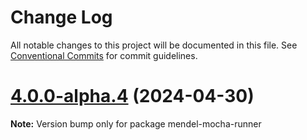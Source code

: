 # Change Log

All notable changes to this project will be documented in this file.
See [Conventional Commits](https://conventionalcommits.org) for commit guidelines.

# [4.0.0-alpha.4](https://github.com/irae/mendel/compare/v4.0.0-alpha.3...v4.0.0-alpha.4) (2024-04-30)

**Note:** Version bump only for package mendel-mocha-runner

